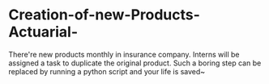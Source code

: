 # Creation-of-new-Products-Actuarial-
There're new products monthly in insurance company. Interns will be assigned a task to duplicate the original product. Such a boring step can be replaced by running a python script and your life is saved~
